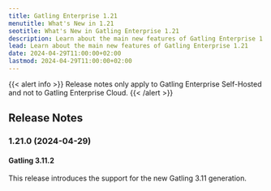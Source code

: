 ```yaml
---
title: Gatling Enterprise 1.21
menutitle: What's New in 1.21
seotitle: What's New in Gatling Enterprise 1.21
description: Learn about the main new features of Gatling Enterprise 1.21
lead: Learn about the main new features of Gatling Enterprise 1.21
date: 2024-04-29T11:00:00+02:00
lastmod: 2024-04-29T11:00:00+02:00
---
```


{{< alert info >}}
Release notes only apply to Gatling Enterprise Self-Hosted and not to Gatling Enterprise Cloud.
{{< /alert >}}

## Release Notes

### 1.21.0 (2024-04-29)

#### Gatling 3.11.2

This release introduces the support for the new Gatling 3.11 generation.
